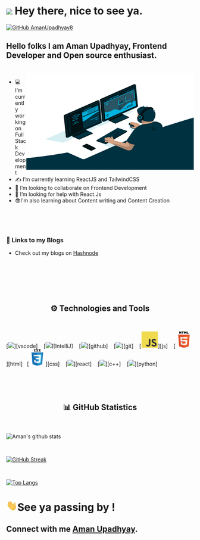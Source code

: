 <h1><img src="https://emojis.slackmojis.com/emojis/images/1531849430/4246/blob-sunglasses.gif?1531849430" width="30"/> Hey there, nice to see ya.</h1>

[![GitHub AmanUpadhyay8](https://img.shields.io/github/followers/Kardev07?label=follow&style=social)](https://github.com/AmanUpadhyay8)

<!--
**AmanUpadhyay8/AmanUpadhyay8** is a ✨ _special_ ✨ repository because its `README.md` (this file) appears on your GitHub profile. -->

 ## Hello folks I am Aman Upadhyay, Frontend Developer and Open source enthusiast.

 <br>

 <img align="right" alt="GIF" src="https://raw.githubusercontent.com/AmanUpadhyay8/AmanUpadhyay8/main/code.gif" width="450" height="260" />

- 💻 I’m currently working on Full Stack Development                                              
- ✍ I’m currently learning ReactJS and TailwindCSS
- 🤩 I’m looking to collaborate on Frontend Development
- 🤔 I’m looking for help with React.Js
- 😎I'm also learning about Content writing and Content Creation

<br>
<br>
<br>

<h3>
    📕 Links to my Blogs
</h3>

- Check out my blogs on [Hashnode](https://dev-jedi.ninja/)



<br>
<br>
<br>
<br>
<br>

<h2 align="center">
    ⚙ Technologies and Tools
</h2>

<br>

[<img width="45px" padding="10px" src="https://code.visualstudio.com/assets/images/code-stable-white.png" />][vscode] &nbsp;&nbsp;
[<img width="45px" src="https://upload.wikimedia.org/wikipedia/commons/9/9c/IntelliJ_IDEA_Icon.svg" />][IntelliJ] &nbsp;&nbsp;
[<img width="45px" src="https://cdn.discordapp.com/attachments/873792024682307585/873952168179281960/UHqP0Hyalcn6Tqx5oAAAAASUVORK5CYII.png" />][github] &nbsp;&nbsp;
[<img width="45px" src="https://upload.wikimedia.org/wikipedia/commons/thumb/3/3f/Git_icon.svg/1024px-Git_icon.svg.png" />][git] &nbsp;&nbsp;
[<img width="45px" src="https://raw.githubusercontent.com/devicons/devicon/master/icons/javascript/javascript-original.svg" />][js] &nbsp;&nbsp;
[<img width="45px" src="https://raw.githubusercontent.com/devicons/devicon/master/icons/html5/html5-original-wordmark.svg" />][html] &nbsp;
[<img width="45px" src="https://raw.githubusercontent.com/devicons/devicon/master/icons/css3/css3-original-wordmark.svg" />][css] &nbsp;&nbsp;
[<img width="50px" src="https://cdn.iconscout.com/icon/free/png-512/react-1-282599.png" />][react] &nbsp;&nbsp;
[<img width="50px" src="https://user-images.githubusercontent.com/42747200/46140125-da084900-c26d-11e8-8ea7-c45ae6306309.png" />][c++] &nbsp;&nbsp;
[<img width="50px" src="https://cdn3.iconfinder.com/data/icons/logos-and-brands-adobe/512/267_Python-512.png" />][python] &nbsp;&nbsp;
<!-- [<img width="50px" src="https://upload.wikimedia.org/wikipedia/commons/thumb/8/8e/Nextjs-logo.svg/1200px-Nextjs-logo.svg.png" />][next] &nbsp;&nbsp; -->
<!-- [<img width="50px" src="https://img.icons8.com/color/452/nodejs.png" />][node] &nbsp;&nbsp; -->
<!-- [<img width="50px" src="https://raw.githubusercontent.com/devicons/devicon/master/icons/c/c-original.svg" />][c] &nbsp;&nbsp; -->
<!-- [<img width="50px" src="https://camo.githubusercontent.com/dd4b2422ed3bfc9da88c43d18550375c66f9584327dff7ecc19315ce50b96f07/68747470733a2f2f7777772e766563746f726c6f676f2e7a6f6e652f6c6f676f732f66697265626173652f66697265626173652d69636f6e2e737667" />][firebase] &nbsp;&nbsp; -->


<br><br><br>

<h2 align="center">
   📊 GitHub Statistics
</h2>

<br>

![Aman's github stats](https://github-readme-stats.vercel.app/api?username=AmanUpadhyay8&show_icons=true&theme=radical)

<br>

[![GitHub Streak](https://github-readme-streak-stats.herokuapp.com/?user=AmanUpadhyay8)](https://git.io/streak-stats)

<br>

[![Top Langs](https://github-readme-stats.vercel.app/api/top-langs/?username=AmanUpadhyay8&show_icons=true&theme=dracula&layout=compact)](https://github.com/anuraghazra/github-readme-stats)


<h1> <img src="https://raw.githubusercontent.com/AmanUpadhyay8/AmanUpadhyay8/main/wave.gif" width="30px"/>See ya passing by !</h1>

## Connect with me [Aman Upadhyay](https://linktr.ee/Aman_Upadhyay).
